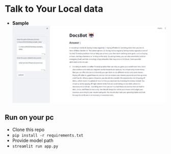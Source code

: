 # Talk to Your Local data
* **Sample**
![](https://github.com/Utshav-paudel/Docbot/blob/69f72ae6080295dff3c554b3a0ea015d48b31895/sample_output/day%20200_local_docsbot.png)

## Run on your pc
* Clone this repo
* ```pip install -r requirements.txt```
* Provide model path
* ```streamlit run app.py```
